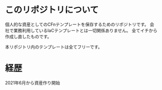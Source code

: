 # このリポジトリについて
個人的な資産としてのCFnテンプレートを保存するためのリポジトリです。
会社で業務利用しているIaCテンプレートとは一切関係ありません。
全てイチから作成し直したものです。

本リポジトリ内のテンプレートは全てフリーです。

# 経歴
2021年6月から資産作り開始
